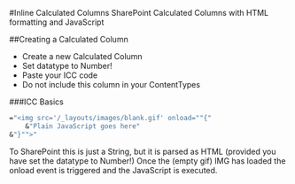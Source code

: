 #Inline Calculated Columns
SharePoint Calculated Columns with HTML formatting and JavaScript

##Creating a Calculated Column

* Create a new Calculated Column
* Set datatype to Number!
* Paste your ICC code
* Do not include this column in your ContentTypes

###ICC Basics

```OCaml
="<img src='/_layouts/images/blank.gif' onload=""{"
	&"Plain JavaScript goes here"
&"}"">"
```

To SharePoint this is just a String, but it is parsed as HTML (provided you have set the datatype to Number!)
Once the (empty gif) IMG has loaded the onload event is triggered and the JavaScript is executed.
